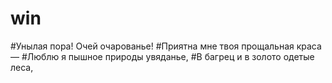 # win
#Унылая пора! Очей очарованье!
#Приятна мне твоя прощальная краса —
#Люблю я пышное природы увяданье,
#В багрец и в золото одетые леса,